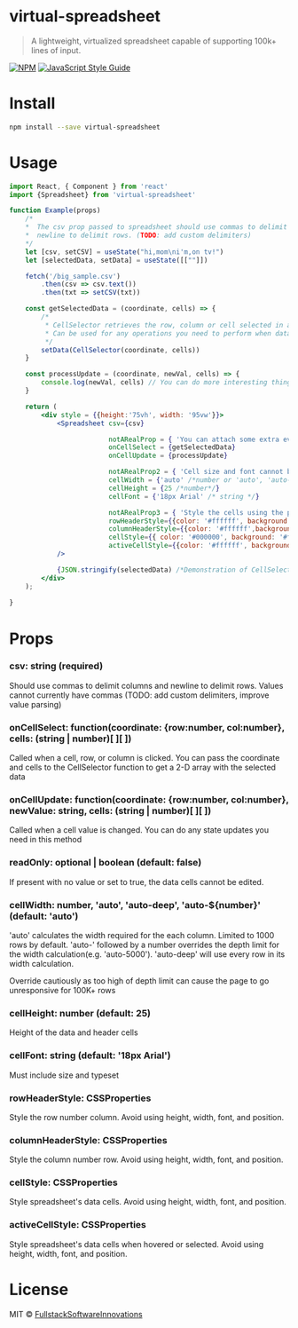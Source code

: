 # virtual-spreadsheet

> A lightweight, virtualized spreadsheet capable of supporting 100k+ lines of input.

[![NPM](https://img.shields.io/npm/v/virtual-spreadsheet.svg)](https://www.npmjs.com/package/virtual-spreadsheet) [![JavaScript Style Guide](https://img.shields.io/badge/code_style-standard-brightgreen.svg)](https://standardjs.com)

# Install

```bash
npm install --save virtual-spreadsheet
```

# Usage

```jsx
import React, { Component } from 'react'
import {Spreadsheet} from 'virtual-spreadsheet'

function Example(props)
    /*
    *  The csv prop passed to spreadsheet should use commas to delimit columns and
    *  newline to delimit rows. (TODO: add custom delimiters)
    */
    let [csv, setCSV] = useState("hi,mom\ni'm,on tv!")
    let [selectedData, setData] = useState([[""]])

    fetch('/big_sample.csv')
        .then(csv => csv.text())
        .then(txt => setCSV(txt))

    const getSelectedData = (coordinate, cells) => {
        /*
         * CellSelector retrieves the row, column or cell selected in a 2-d array
         * Can be used for any operations you need to perform when data is selected
         */
        setData(CellSelector(coordinate, cells))
    }

    const processUpdate = (coordinate, newVal, cells) => {
        console.log(newVal, cells) // You can do more interesting things here. I believe in you.
    }

    return (
        <div style = {{height:'75vh', width: '95vw'}}>
            <Spreadsheet csv={csv}

                         notARealProp = { 'You can attach some extra event handlers if needed' }
                         onCellSelect = {getSelectedData}
                         onCellUpdate = {processUpdate}

                         notARealProp2 = { 'Cell size and font cannot be set with cellStyle' }
                         cellWidth = {'auto' /*number or 'auto', 'auto-deep', 'auto-number'*/}
                         cellHeight = {25 /*number*/}
                         cellFont = {'18px Arial' /* string */}

                         notARealProp3 = { 'Style the cells using the props below' }
                         rowHeaderStyle={{color: '#ffffff', background: '#0077cc'}}
                         columnHeaderStyle={{color: '#ffffff',background: '#0077cc'}}
                         cellStyle={{ color: '#000000', background: '#ffffff',}}
                         activeCellStyle={{color: '#ffffff', background: '#33aaff'}}
            />

            {JSON.stringify(selectedData) /*Demonstration of CellSelector data*/}
        </div>
    );
  
}
```

# Props
### csv: string (required)
Should use commas to delimit columns and newline to delimit rows. 
Values cannot currently have commas (TODO: add custom delimiters, improve value parsing)

### onCellSelect: function(coordinate: {row:number, col:number}, cells: (string | number)[ ][ ])
Called when a cell, row, or column is clicked. You can pass the coordinate and cells to the CellSelector function to get a 2-D array with the selected data

### onCellUpdate: function(coordinate: {row:number, col:number}, newValue: string, cells: (string | number)[ ][ ])
Called when a cell value is changed. You can do any state updates you need in this method 
		
### readOnly: optional | boolean (default: false)
If present with no value or set to true, the data cells cannot be edited.

### cellWidth: number, 'auto', 'auto-deep', 'auto-${number}' (default: 'auto')
'auto' calculates the width required for the each column. Limited to 1000 rows by default.
'auto-' followed by a number overrides the depth limit for the width calculation(e.g. 'auto-5000'). 
'auto-deep' will use every row in its width calculation. 

Override cautiously as too high of depth limit can cause the page to go unresponsive for 100K+ rows

### cellHeight: number (default: 25)
Height of the data and header cells

### cellFont: string (default: '18px Arial')
Must include size and typeset

### rowHeaderStyle: CSSProperties
Style the row number column. Avoid using height, width, font, and position.

### columnHeaderStyle: CSSProperties
Style the column number row. Avoid using height, width, font, and position.

### cellStyle: CSSProperties
Style spreadsheet's data cells. Avoid using height, width, font, and position.
 
### activeCellStyle: CSSProperties
Style spreadsheet's data cells when hovered or selected. Avoid using height, width, font, and position.


# License

MIT © [FullstackSoftwareInnovations](https://github.com/FullstackSoftwareInnovations)
